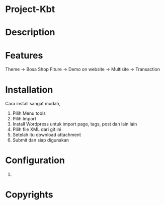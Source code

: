 # Project-Kbt

# Description
# Features
  Theme
  -> Bosa Shop
  Fiture
  -> Demo on website
  -> Multisite 
  -> Transaction
# Installation
Cara install sangat mudah,
1. Pilih Menu tools
2. Pilih Import
3. Install Wordpress untuk import page, tags, post dan lain lain
4. Pilih file XML dari git ini
5. Setelah itu download attachment
6. Submit dan siap digunakan
# Configuration
1. 
# Copyrights
